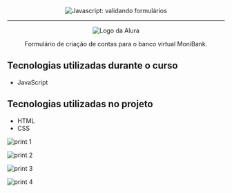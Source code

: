 <p align="center"> <img src="https://imgur.com/mIBmcEL.png" alt="Javascript: validando formulários"> </p>

<hr>

<p align="center"> <img src="https://github.com/MonicaHillman/aluraplay-requisicoes/blob/main/img/logo.png" alt="Logo da Alura"> </p>
<p align="center">Formulário de criação de contas para o banco virtual MoniBank.</p>

## Tecnologias utilizadas durante o curso
* JavaScript

## Tecnologias utilizadas no projeto
* HTML
* CSS

![print 1](https://github.com/user-attachments/assets/fd7fba93-c9dc-4241-808a-0a44bc05438b)

![print 2](https://github.com/user-attachments/assets/d46730a5-1584-4533-9e94-677d6e89eb38)

![print 3](https://github.com/user-attachments/assets/b6c3106a-fae5-4380-8d5b-9d6560784520)

![print 4](https://github.com/user-attachments/assets/31c61418-c01f-4daf-a39a-dfb35bbfd40b)
